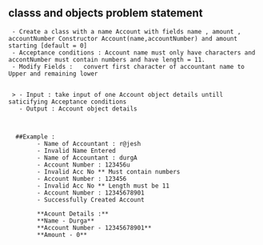 ## classs and objects problem statement 
     - Create a class with a name Account with fields name , amount , accountNumber Constructor Account(name,accountNumber) and amount starting [default = 0]
     - Acceptance conditions : Account name must only have characters and accontNumber must contain numbers and have length = 11. 
     - Modify Fields :   convert first character of accountant name to Upper and remaining lower
      
      
     > - Input : take input of one Account object details untill saticifying Acceptance conditions
       - Output : Account object details
      
      
      
      ##Example :
            - Name of Accountant : r@jesh
            - Invalid Name Entered
            - Name of Accountant : durgA
            - Account Number : 123456u
            - Invalid Acc No ** Must contain numbers
            - Account Number : 123456
            - Invalid Acc No ** Length must be 11
            - Account Number : 12345678901
            - Successfully Created Account
            
            **Acount Details :**
            **Name - Durga**
            **Account Number - 12345678901**
            **Amount - 0**
      
      
